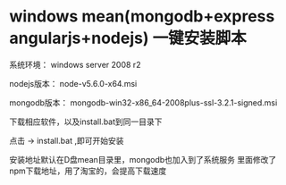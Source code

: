 # windows mean(mongodb+express angularjs+nodejs) 一键安装脚本


系统环境：
windows server 2008 r2

nodejs版本：
node-v5.6.0-x64.msi

mongodb版本：
mongodb-win32-x86_64-2008plus-ssl-3.2.1-signed.msi

下载相应软件，以及install.bat到同一目录下

点击 -> install.bat ,即可开始安装

安装地址默认在D盘mean目录里，mongodb也加入到了系统服务
里面修改了npm下载地址，用了淘宝的，会提高下载速度

